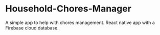 # Household-Chores-Manager
A simple app to help with chores management. React native app with a Firebase cloud database. 
